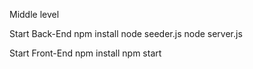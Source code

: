 Middle level

Start Back-End
npm install
node seeder.js
node server.js

Start Front-End
npm install
npm start